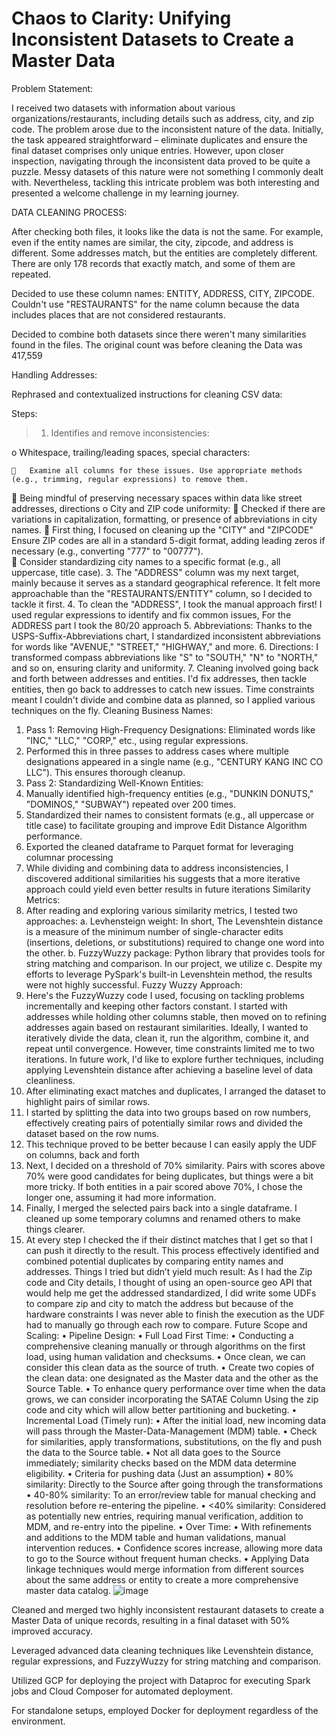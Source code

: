 # Chaos to Clarity: Unifying Inconsistent Datasets to Create a Master Data

Problem Statement: 

I received two datasets with information about various organizations/restaurants, including details such as address, city, and zip code. The problem arose due to the inconsistent nature of the data. Initially, the task appeared straightforward – eliminate duplicates and ensure the final dataset comprises only unique entries. However, upon closer inspection, navigating through the inconsistent data proved to be quite a puzzle. Messy datasets of this nature were not something I commonly dealt with. Nevertheless, tackling this intricate problem was both interesting and presented a welcome challenge in my learning journey.

DATA CLEANING PROCESS:

After checking both files, it looks like the data is not the same. For example, even if the entity names are similar, the city, zipcode, and address is different. Some addresses match, but the entities are completely different. There are only 178 records that exactly match, and some of them are repeated.

Decided to use these column names: ENTITY, ADDRESS, CITY, ZIPCODE. Couldn't use "RESTAURANTS" for the name column because the data includes places that are not considered restaurants.

Decided to combine both datasets since there weren't many similarities found in the files. The original count was before cleaning the Data was 417,559

Handling Addresses:

Rephrased and contextualized instructions for cleaning CSV data:

Steps:

> 1.	Identifies and remove inconsistencies:

  o	Whitespace, trailing/leading spaces, special characters:
  
    	Examine all columns for these issues. Use appropriate methods (e.g., trimming, regular expressions) to remove them.		
	Being mindful of preserving necessary spaces within data like street addresses, directions
o	City and ZIP code uniformity:
	Checked if there are variations in capitalization, formatting, or presence of abbreviations in city names.
	First thing, I focused on cleaning up the "CITY" and "ZIPCODE" Ensure ZIP codes are all in a standard 5-digit format, adding leading zeros if necessary (e.g., converting "777" to "00777").   
	Consider standardizing city names to a specific format (e.g., all uppercase, title case). 
3.	The "ADDRESS" column was my next target, mainly because it serves as a standard geographical reference. It felt more approachable than the "RESTAURANTS/ENTITY" column, so I decided to tackle it first.
4.	To clean the "ADDRESS", I took the manual approach first! I used regular expressions to identify and fix common issues, For the ADDRESS part I took the 80/20 approach
5.	Abbreviations: Thanks to the USPS-Suffix-Abbreviations chart, I standardized inconsistent abbreviations for words like "AVENUE," "STREET," "HIGHWAY," and more.
6.	Directions: I transformed compass abbreviations like "S" to "SOUTH," "N" to "NORTH," and so on, ensuring clarity and uniformity.
7.	Cleaning involved going back and forth between addresses and entities. I'd fix addresses, then tackle entities, then go back to addresses to catch new issues. Time constraints meant I couldn't divide and combine data as planned, so I applied various techniques on the fly.
Cleaning Business Names:
1.	Pass 1: Removing High-Frequency Designations: Eliminated words like "INC," "LLC," "CORP," etc., using regular expressions.
2.	Performed this in three passes to address cases where multiple designations appeared in a single name (e.g., "CENTURY KANG INC CO LLC"). This ensures thorough cleanup.
3.	Pass 2: Standardizing Well-Known Entities:
4.	Manually identified high-frequency entities (e.g., "DUNKIN DONUTS," "DOMINOS," "SUBWAY") repeated over 200 times.
5.	Standardized their names to consistent formats (e.g., all uppercase or title case) to facilitate grouping and improve Edit Distance Algorithm performance.
6.	Exported the cleaned dataframe to Parquet format for leveraging columnar processing
7.	While dividing and combining data to address inconsistencies, I discovered additional similarities his suggests that a more iterative approach could yield even better results in future iterations
Similarity Metrics:
1.	After reading and exploring various similarity metrics, I tested two approaches:
a.	Levhensteign weight: In short, The Levenshtein distance is a measure of the minimum number of single-character edits (insertions, deletions, or substitutions) required to change one word into the other.
b.	FuzzyWuzzy package: Python library that provides tools for string matching and comparison. In our project, we utilize
c.	Despite my efforts to leverage PySpark's built-in Levenshtein method, the results were not highly successful.
Fuzzy Wuzzy Approach:
1.	Here's the FuzzyWuzzy code I used, focusing on tackling problems incrementally and keeping other factors constant. I started with addresses while holding other columns stable, then moved on to refining addresses again based on restaurant similarities. Ideally, I wanted to iteratively divide the data, clean it, run the algorithm, combine it, and repeat until convergence. However, time constraints limited me to two iterations. In future work, I'd like to explore further techniques, including applying Levenshtein distance after achieving a baseline level of data cleanliness.
2.	After eliminating exact matches and duplicates, I arranged the dataset to highlight pairs of similar rows.
3.	I started by splitting the data into two groups based on row numbers, effectively creating pairs of potentially similar rows and divided the dataset based on the row nums. 
4.	This technique proved to be better because I can easily apply the UDF on columns, back and forth 
5.	Next, I decided on a threshold of 70% similarity. Pairs with scores above 70% were good candidates for being duplicates, but things were a bit more tricky. If both entities in a pair scored above 70%, I chose the longer one, assuming it had more information.
6.	Finally, I merged the selected pairs back into a single dataframe. I cleaned up some temporary columns and renamed others to make things clearer.
7.	At every step I checked the if their distinct matches that I get so that I can push it directly to the result. This process effectively identified and combined potential duplicates by comparing entity names and addresses.
Things I tried but didn’t yield much result:
As I had the Zip code and City details, I thought of using an open-source geo API that would help me get the addressed standardized, I did write some UDFs to compare zip and city to match the address but because of the hardware constraints I was never able to finish the execution as the UDF had to manually go through each row to compare.
Future Scope and Scaling:
•	Pipeline Design:
•	Full Load First Time:
•	Conducting a comprehensive cleaning manually or through algorithms on the first load, using human validation and checksums.
•	Once clean, we can consider this clean data as the source of truth.
•	Create two copies of the clean data: one designated as the Master data and the other as the Source Table.
•	To enhance query performance over time when the data grows, we can consider incorporating the SATAE Column Using the zip code and city  which will allow better partitioning and bucketing.
•	Incremental Load (Timely run):
•	After the initial load, new incoming data will pass through the Master-Data-Management (MDM) table.
•	Check for similarities, apply transformations, substitutions, on the fly and push the data to the Source table.
•	Not all data goes to the Source immediately; similarity checks based on the MDM data determine eligibility.
•	Criteria for pushing data (Just an assumption)
•	80% similarity: Directly to the Source after going through the transformations
•	40-80% similarity: To an error/review table for manual checking and resolution before re-entering the pipeline.
•	<40% similarity: Considered as potentially new entries, requiring manual verification, addition to MDM, and re-entry into the pipeline.
•	Over Time:
•	With refinements and additions to the MDM table and human validations, manual intervention reduces.
•	Confidence scores increase, allowing more data to go to the Source without frequent human checks.
•	Applying Data linkage techniques would merge information from different sources about the same address or entity to create a more comprehensive master data catalog.
![image](https://github.com/girish-Pillai/Chaos-to-Clarity-MasterDataManagement/assets/98634040/24a413fc-0215-42ff-88a6-c9087d117907)


Cleaned and merged two highly inconsistent restaurant datasets to create a Master Data of unique records, resulting in a final dataset with 50% improved accuracy.

Leveraged advanced data cleaning techniques like Levenshtein distance, regular expressions, and FuzzyWuzzy for string matching and comparison.  

Utilized GCP for deploying the project with Dataproc for executing Spark jobs and Cloud Composer for automated deployment.

For standalone setups, employed Docker for deployment regardless of the environment.
